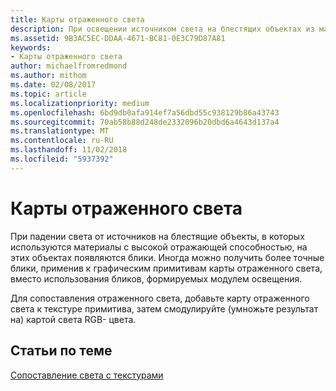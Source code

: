 ```yaml
---
title: Карты отраженного света
description: При освещении источником света на блестящих объектах из материалов с высокой отражательной способностью будут блики.
ms.assetid: 9B3AC5EC-DDAA-4671-BC81-0E3C79D87A81
keywords:
- Карты отраженного света
author: michaelfromredmond
ms.author: mithom
ms.date: 02/08/2017
ms.topic: article
ms.localizationpriority: medium
ms.openlocfilehash: 6bd9db0afa914ef7a56dbd55c938129b86a43743
ms.sourcegitcommit: 70ab58b88d248de2332096b20dbd6a4643d137a4
ms.translationtype: MT
ms.contentlocale: ru-RU
ms.lasthandoff: 11/02/2018
ms.locfileid: "5937392"
---
```

# <a name="specular-light-maps"></a>Карты отраженного света


При падении света от источников на блестящие объекты, в которых используются материалы с высокой отражающей способностью, на этих объектах появляются блики. Иногда можно получить более точные блики, применив к графическим примитивам карты отраженного света, вместо использования бликов, формируемых модулем освещения.

Для сопоставления отраженного света, добавьте карту отраженного света к текстуре примитива, затем смодулируйте (умножьте результат на) картой света RGB- цвета.

## <a name="span-idrelated-topicsspanrelated-topics"></a><span id="related-topics"></span>Статьи по теме


[Сопоставление света с текстурами](light-mapping-with-textures.md)

 

 




